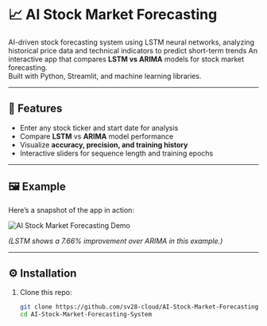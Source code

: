 # 📈 AI Stock Market Forecasting
AI-driven stock forecasting system using LSTM neural networks, analyzing historical price data and technical indicators to predict short-term trends
An interactive app that compares **LSTM vs ARIMA** models for stock market forecasting.  
Built with Python, Streamlit, and machine learning libraries.

---

## 🚀 Features
- Enter any stock ticker and start date for analysis  
- Compare **LSTM** vs **ARIMA** model performance  
- Visualize **accuracy, precision, and training history**  
- Interactive sliders for sequence length and training epochs  

---

## 🖼️ Example

Here’s a snapshot of the app in action:

![AI Stock Market Forecasting Demo](assets/demo.png)

*(LSTM shows a 7.66% improvement over ARIMA in this example.)*

---

## ⚙️ Installation

1. Clone this repo:
   ```bash
   git clone https://github.com/sv28-cloud/AI-Stock-Market-Forecasting-System.git
   cd AI-Stock-Market-Forecasting-System
